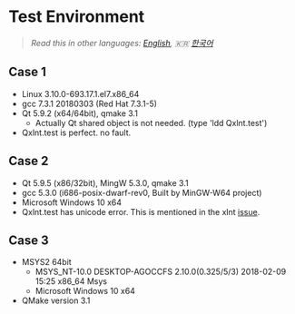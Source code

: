 # Test Environment

> *Read this in other languages: [English](BuildEnv.md), :kr: [한국어](BuildEnv.ko.md)*

## Case 1
- Linux 3.10.0-693.17.1.el7.x86_64
- gcc 7.3.1 20180303 (Red Hat 7.3.1-5)
- Qt 5.9.2 (x64/64bit), qmake 3.1 
	- Actually Qt shared object is not needed. (type 'ldd Qxlnt.test')
- Qxlnt.test is perfect. no fault.

## Case 2
- Qt 5.9.5 (x86/32bit), MingW 5.3.0, qmake 3.1
- gcc 5.3.0 (i686-posix-dwarf-rev0, Built by MinGW-W64 project)
- Microsoft Windows 10 x64
- Qxlnt.test has unicode error. This is mentioned in the xlnt [issue](https://github.com/tfussell/xlnt/issues/251).

## Case 3
- MSYS2 64bit  
	- MSYS_NT-10.0 DESKTOP-AGOCCFS 2.10.0(0.325/5/3) 2018-02-09 15:25 x86_64 Msys
	- Microsoft Windows 10 x64
- QMake version 3.1

